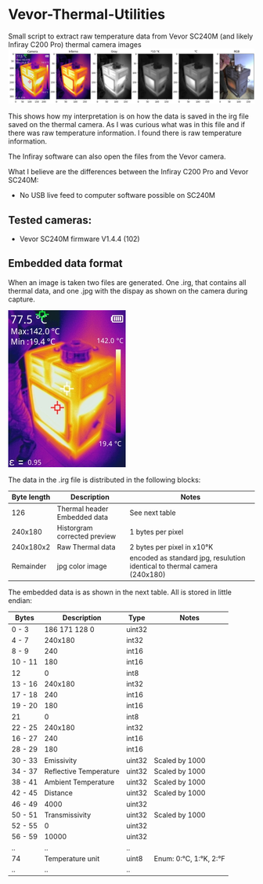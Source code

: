 # Vevor-Thermal-Utilities
Small script to extract raw temperature data from Vevor SC240M (and likely Infiray C200 Pro) thermal camera images
![Extraction examples](https://raw.githubusercontent.com/jelle737/Vevor-Thermal-Utilities/main/docs/img/output_example.png)

This shows how my interpretation is on how the data is saved in the irg file saved on the thermal camera. As I was curious what was in this file and if there was raw temperature information. I found there is raw temperature information.

The Infiray software can also open the files from the Vevor camera.

What I believe are the differences between the Infiray C200 Pro and Vevor SC240M:
- No USB live feed to computer software possible on SC240M

## Tested cameras:

- Vevor SC240M firmware V1.4.4 (102)

## Embedded data format

When an image is taken two files are generated. One .irg, that contains all thermal data, and one .jpg with the dispay as shown on the camera during capture.

![Camera Preview](https://raw.githubusercontent.com/jelle737/Vevor-Thermal-Utilities/main/examples/samples/230201152910.jpg)

The data in the .irg file is distributed in the following blocks: 

| Byte length | Description | Notes |
| --- | --- | --- |
| 126 | Thermal header Embedded data | See next table |
| 240x180 | Historgram corrected preview | 1 bytes per pixel |
| 240x180x2 | Raw Thermal data | 2 bytes per pixel in x10°K |
| Remainder | jpg color image | encoded as standard jpg, resulution identical to thermal camera (240x180) |

The embedded data is as shown in the next table. All is stored in little endian:

| Bytes | Description | Type | Notes |
| --- | --- | --- | --- |
| 0 - 3 | 186 171 128   0 | uint32 | |
| 4 - 7 | 240x180 | int32 |  |
| 8 - 9 | 240 | int16 |  |
| 10 - 11 | 180 | int16 |  |
| 12 | 0 | int8 |  |
| 13 - 16 | 240x180 | int32 |  |
| 17 - 18 | 240 | int16 |  |
| 19 - 20 | 180 | int16 |  |
| 21 | 0 | int8 |  |
| 22 - 25 | 240x180 | int32 |  |
| 16 - 27 | 240 | int16 |  |
| 28 - 29 | 180 | int16 |  |
| 30 - 33 | Emissivity | uint32 | Scaled by 1000 |
| 34 - 37 | Reflective Temperature | uint32 | Scaled by 1000 |
| 38 - 41 | Ambient Temperature | uint32 | Scaled by 1000 |
| 42 - 45 | Distance | uint32 | Scaled by 1000 |
| 46 - 49 | 4000 | uint32 | |
| 50 - 51 | Transmissivity | uint32 | Scaled by 1000 |
| 52 - 55 | 0 | uint32 | |
| 56 - 59 | 10000 | uint32 | |
| .. | .. | .. | |
| 74 | Temperature unit | uint8 | Enum: 0:°C, 1:°K, 2:°F |
| .. | .. | .. | |

